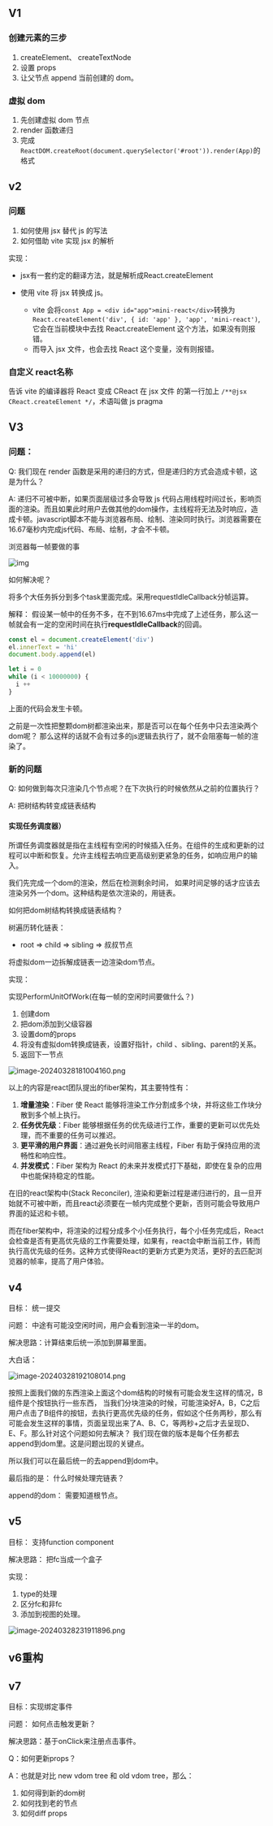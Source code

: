 ## V1

### 创建元素的三步

1. createElement、 createTextNode
2. 设置 props
3. 让父节点 append 当前创建的 dom。

### 虚拟 dom

1. 先创建虚拟 dom 节点
2. render 函数递归
3. 完成`ReactDOM.createRoot(document.querySelector('#root')).render(App)`的格式

## v2

### 问题

1. 如何使用 jsx 替代 js 的写法
2. 如何借助 vite 实现 jsx 的解析

实现：

- jsx有一套约定的翻译方法，就是解析成React.createElement

- 使用 vite 将 jsx 转换成 js。
  - vite 会将`const App = <div id="app">mini-react</div>`转换为`React.createElement('div', { id: 'app' }, 'app', 'mini-react')`, 它会在当前模块中去找 React.createElement 这个方法，如果没有则报错。
  - 而导入 jsx 文件，也会去找 React 这个变量，没有则报错。

### 自定义 react名称

告诉 vite 的编译器将 React 变成 CReact
在 jsx 文件 的第一行加上 `/**@jsx CReact.createElement */`，术语叫做 js pragma



## V3

### 问题：

Q: 我们现在 render 函数是采用的递归的方式，但是递归的方式会造成卡顿，这是为什么？

A: 递归不可被中断，如果页面层级过多会导致 js 代码占用线程时间过长，影响页面的渲染。而且如果此时用户去做其他的dom操作，主线程将无法及时响应，造成卡顿。javascript脚本不能与浏览器布局、绘制、渲染同时执行。浏览器需要在16.67毫秒内完成js代码、布局、绘制，才会不卡顿。

浏览器每一帧要做的事

![img](https://p3-juejin.byteimg.com/tos-cn-i-k3u1fbpfcp/038ea55906694169b3fed2760ba60e7c~tplv-k3u1fbpfcp-zoom-in-crop-mark:1512:0:0:0.awebp)



如何解决呢？

将多个大任务拆分到多个task里面完成。采用requestIdleCallback分帧运算。

解释： 假设某一帧中的任务不多，在不到16.67ms中完成了上述任务，那么这一帧就会有一定的空闲时间在执行**requestIdleCallback**的回调。

```js
const el = document.createElement('div')
el.innerText = 'hi'
document.body.append(el)

let i = 0
while (i < 10000000) {
  i ++
} 
```

上面的代码会发生卡顿。

之前是一次性把整颗dom树都渲染出来，那是否可以在每个任务中只去渲染两个dom呢？ 那么这样的话就不会有过多的js逻辑去执行了，就不会阻塞每一帧的渲染了。



### 新的问题

Q: 如何做到每次只渲染几个节点呢？在下次执行的时候依然从之前的位置执行？

A: 把树结构转变成链表结构



#### 实现任务调度器）

所谓任务调度器就是指在主线程有空闲的时候插入任务。在组件的生成和更新的过程可以中断和恢复。允许主线程去响应更高级别更紧急的任务，如响应用户的输入。



我们先完成一个dom的渲染，然后在检测剩余时间， 如果时间足够的话才应该去渲染另外一个dom。这种结构是依次渲染的，用链表。

如何把dom树结构转换成链表结构？

树遍历转化链表：

-  root => child => sibling => 叔叔节点

将虚拟dom一边拆解成链表一边渲染dom节点。

实现：

实现PerformUnitOfWork(在每一帧的空闲时间要做什么？)

1. 创建dom
2. 把dom添加到父级容器
3. 设置dom的props
4. 将没有虚拟dom转换成链表，设置好指针，child 、sibling、parent的关系。
5. 返回下一节点



![image-20240328181004160.png](https://p6-juejin.byteimg.com/tos-cn-i-k3u1fbpfcp/1c72ed494fb9497784abae43962a66b8~tplv-k3u1fbpfcp-jj-mark:0:0:0:0:q75.image#?w=1584&h=1052&s=212459&e=png&b=fdfdfd)

以上的内容是react团队提出的fiber架构，其主要特性有：

1. **增量渲染**：Fiber 使 React 能够将渲染工作分割成多个块，并将这些工作块分散到多个帧上执行。
2. **任务优先级**：Fiber 能够根据任务的优先级进行工作，重要的更新可以优先处理，而不重要的任务可以推迟。
3.  **更平滑的用户界面**：通过避免长时间阻塞主线程，Fiber 有助于保持应用的流畅性和响应性。
4. **并发模式**：Fiber 架构为 React 的未来并发模式打下基础，即使在复杂的应用中也能保持稳定的性能。



在旧的react架构中(Stack Reconciler),  渲染和更新过程是递归进行的，且一旦开始就不可被中断，而且react必须要在一帧内完成整个更新，否则可能会导致用户界面的延迟和卡顿。

而在fiber架构中，将渲染的过程分成多个小任务执行，每个小任务完成后，React会检查是否有更高优先级的工作需要处理，如果有，react会中断当前工作，转而执行高优先级的任务。这种方式使得React的更新方式更为灵活，更好的去匹配浏览器的帧率，提高了用户体验。



## v4

目标： 统一提交

问题： 中途有可能没空闲时间，用户会看到渲染一半的dom。

解决思路：计算结束后统一添加到屏幕里面。



大白话： 

![image-20240328192108014.png](https://p3-juejin.byteimg.com/tos-cn-i-k3u1fbpfcp/5c512cf8585d4b4eae81492fd6cb64ec~tplv-k3u1fbpfcp-jj-mark:0:0:0:0:q75.image#?w=676&h=590&s=36520&e=png&b=ffffff)

按照上面我们做的东西渲染上面这个dom结构的时候有可能会发生这样的情况，B组件是个按钮执行一些东西， 当我们分块渲染的时候，可能渲染好A，B，C之后用户点击了B组件的按钮，去执行更高优先级的任务，假如这个任务两秒，那么有可能会发生这样的事情，页面呈现出来了A、B、C，等两秒+之后才去呈现D、E、F。那么针对这个问题如何去解决？
我们现在做的版本是每个任务都去append到dom里。这是问题出现的关键点。

所以我们可以在最后统一的去append到dom中。

最后指的是： 什么时候处理完链表？

append的dom： 需要知道根节点。



## v5

目标： 支持function component

解决思路： 把fc当成一个盒子

实现：

1. type的处理
2. 区分fc和非fc
3. 添加到视图的处理。

![image-20240328231911896.png](https://p6-juejin.byteimg.com/tos-cn-i-k3u1fbpfcp/25383c04cdee4548934eb35bd452fd9a~tplv-k3u1fbpfcp-jj-mark:0:0:0:0:q75.image#?w=2074&h=1274&s=369635&e=png&b=fefefe)



## v6重构





## v7

目标：实现绑定事件

问题： 如何点击触发更新？

解决思路：基于onClick来注册点击事件。

Q：如何更新props？

A：也就是对比 new vdom tree 和 old vdom tree，那么：

1. 如何得到新的dom树
2. 如何找到老的节点
3. 如何diff props
